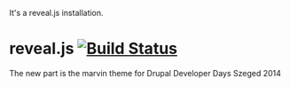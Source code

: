 It's a reveal.js installation.
# reveal.js [![Build Status](https://travis-ci.org/hakimel/reveal.js.png?branch=master)](https://travis-ci.org/hakimel/reveal.js)

The new part is the marvin theme for Drupal Developer Days Szeged 2014